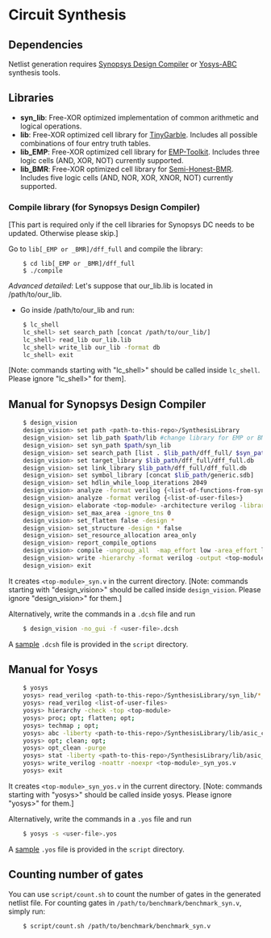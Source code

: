 # Circuit Synthesis

## Dependencies
Netlist generation requires [Synopsys Design Compiler](https://www.synopsys.com/support/training/rtl-synthesis/design-compiler-rtl-synthesis.html) or [Yosys-ABC](http://www.clifford.at/yosys/) synthesis tools.

## Libraries
- **syn_lib**: Free-XOR optimized implementation of common arithmetic and logical operations.
- **lib**: Free-XOR optimized cell library for [TinyGarble](https://github.com/esonghori/TinyGarble). Includes all possible combinations of four entry truth tables. 
- **lib_EMP**: Free-XOR optimized cell library for [EMP-Toolkit](https://github.com/emp-toolkit). Includes three logic cells (AND, XOR, NOT) currently supported. 
- **lib_BMR**: Free-XOR optimized cell library for [Semi-Honest-BMR](https://github.com/cryptobiu/Semi-Honest-BMR). Includes five logic cells (AND, NOR, XOR, XNOR, NOT) currently supported. 

### Compile library (for Synopsys Design Compiler)
[This part is required only if the cell libraries for Synopsys DC needs to be updated. Otherwise please skip.]

Go to `lib[_EMP or _BMR]/dff_full` and compile the library:
```
	$ cd lib[_EMP or _BMR]/dff_full
	$ ./compile
```
_Advanced detailed_: Let's suppose that our\_lib.lib is located in
/path/to/our\_lib.

- Go inside /path/to/our\_lib and run:
```bash
	$ lc_shell
	lc_shell> set search_path [concat /path/to/our_lib/]
	lc_shell> read_lib our_lib.lib
	lc_shell> write_lib our_lib -format db
	lc_shell> exit
```
[Note: commands starting with "lc_shell>" should be called inside `lc_shell`.
Please ignore "lc_shell>" for them].

## Manual for Synopsys Design Compiler

```bash
	$ design_vision
	design_vision> set path <path-to-this-repo>/SynthesisLibrary
	design_vision> set lib_path $path/lib #change library for EMP or BMR
	design_vision> set syn_path $path/syn_lib
	design_vision> set search_path [list . $lib_path/dff_full/ $syn_path]
	design_vision> set target_library $lib_path/dff_full/dff_full.db
	design_vision> set link_library $lib_path/dff_full/dff_full.db
	design_vision> set symbol_library [concat $lib_path/generic.sdb]
	design_vision> set hdlin_while_loop_iterations 2049
	design_vision> analyze -format verilog {<list-of-functions-from-syn_lib-used-in-the-circuit>}
	design_vision> analyze -format verilog {<list-of-user-files>}
	design_vision> elaborate <top-module> -architecture verilog -library DEFAULT -update 
	design_vision> set_max_area -ignore_tns 0 
	design_vision> set_flatten false -design *
	design_vision> set_structure -design * false
	design_vision> set_resource_allocation area_only
	design_vision> report_compile_options
	design_vision> compile -ungroup_all  -map_effort low -area_effort low -no_design_rule
	design_vision> write -hierarchy -format verilog -output <top-module>_syn.v
	design_vision> exit
```
It creates `<top-module>_syn.v` in the current directory. [Note: commands
starting with "design\_vision>" should be called inside `design_vision`.
Please ignore "design\_vision>" for them.]

Alternatively, write the commands in a `.dcsh` file and run
```bash
	$ design_vision -no_gui -f <user-file>.dcsh
```
A [sample](script/sample.dcsh) `.dcsh` file is provided in the `script` directory.
	
## Manual for Yosys

```bash
	$ yosys
	yosys> read_verilog <path-to-this-repo>/SynthesisLibrary/syn_lib/*.v
	yosys> read_verilog <list-of-user-files>
	yosys> hierarchy -check -top <top-module>
	yosys> proc; opt; flatten; opt; 
	yosys> techmap ; opt;
	yosys> abc -liberty <path-to-this-repo>/SynthesisLibrary/lib/asic_cell_yosys.lib -script <path-to-this-repo>/SynthesisLibrary/lib/script.abc; #change library for EMP or BMR
	yosys> opt; clean; opt;
	yosys> opt_clean -purge
	yosys> stat -liberty <path-to-this-repo>/SynthesisLibrary/lib/asic_cell_yosys.lib
	yosys> write_verilog -noattr -noexpr <top-module>_syn_yos.v
	yosys> exit
```	
It creates `<top-module>_syn_yos.v` in the current directory. [Note: commands starting with "yosys>" should be called inside yosys.
Please ignore "yosys>" for them.]

Alternatively, write the commands in a `.yos` file and run
```bash
	$ yosys -s <user-file>.yos
```
A [sample](script/sample.yos) `.yos` file is provided in the `script` directory.

## Counting number of gates
You can use `script/count.sh` to count the number of gates in
the generated netlist file. For counting gates in
`/path/to/benchmark/benchmark_syn.v`, simply run:
```bash
	$ script/count.sh /path/to/benchmark/benchmark_syn.v
```

